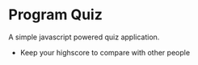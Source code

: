 # Program Quiz
A simple javascript powered quiz application.
* Keep your highscore to compare with other people
